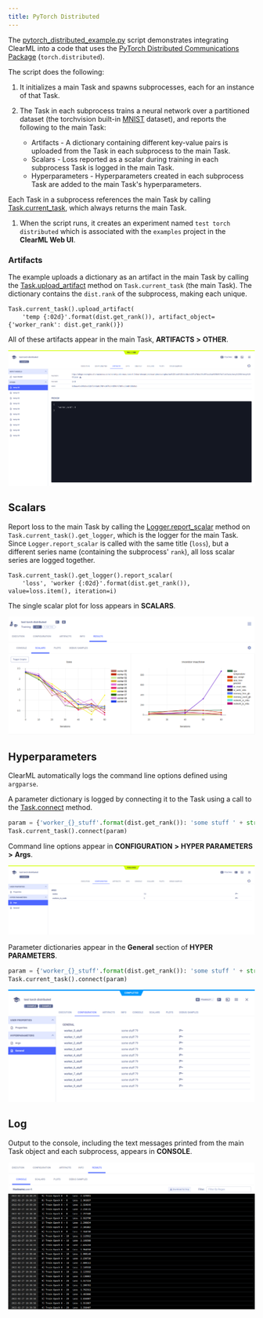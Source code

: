 ```yaml
---
title: PyTorch Distributed
---
```


The [pytorch_distributed_example.py](https://github.com/allegroai/clearml/blob/master/examples/frameworks/pytorch/pytorch_distributed_example.py) 
script demonstrates integrating ClearML into a code that uses the [PyTorch Distributed Communications Package](https://pytorch.org/docs/stable/distributed.html) 
(`torch.distributed`). 

The script does the following: 
1. It initializes a main Task and spawns subprocesses, each for an instance of that Task. 
   
1. The Task in each subprocess trains a neural network over a partitioned dataset (the torchvision built-in [MNIST](https://pytorch.org/vision/stable/datasets.html#mnist) 
   dataset), and reports the following to the main Task:
    * Artifacts - A dictionary containing different key-value pairs is uploaded from the Task in each subprocess to the main Task.
    * Scalars - Loss reported as a scalar during training in each subprocess Task is logged in the main Task.
    * Hyperparameters - Hyperparameters created in each subprocess Task are added to the main Task's hyperparameters.  
      
    
  Each Task in a subprocess references the main Task by calling [Task.current_task](../../../references/sdk/task.md#taskcurrent_task), 
    which always returns the main Task.

1. When the script runs, it creates an experiment named `test torch distributed` which is associated with the `examples` project in the **ClearML Web UI**.

### Artifacts

The example uploads a dictionary as an artifact in the main Task by calling the [Task.upload_artifact](../../../references/sdk/task.md#upload_artifact)
method on `Task.current_task` (the main Task). The dictionary contains the `dist.rank` of the subprocess, making each unique.

    Task.current_task().upload_artifact(
        'temp {:02d}'.format(dist.get_rank()), artifact_object={'worker_rank': dist.get_rank()})

All of these artifacts appear in the main Task, **ARTIFACTS** **>** **OTHER**.

![image](../../../img/examples_pytorch_distributed_example_09.png)

## Scalars

Report loss to the main Task by calling the [Logger.report_scalar](../../../references/sdk/logger.md#report_scalar) method 
on `Task.current_task().get_logger`, which is the logger for the main Task. Since `Logger.report_scalar` is called with the 
same title (`loss`), but a different series name (containing the subprocess' `rank`), all loss scalar series are logged together.

    Task.current_task().get_logger().report_scalar(
        'loss', 'worker {:02d}'.format(dist.get_rank()), value=loss.item(), iteration=i)

The single scalar plot for loss appears in **SCALARS**.

![image](../../../img/examples_pytorch_distributed_example_08.png)

## Hyperparameters

ClearML automatically logs the command line options defined using `argparse`. 

A parameter dictionary is logged by connecting it to the Task using a call to the [Task.connect](../../../references/sdk/task.md#connect) 
method.

```python
param = {'worker_{}_stuff'.format(dist.get_rank()): 'some stuff ' + str(randint(0, 100))}
Task.current_task().connect(param)
```

Command line options appear in **CONFIGURATION** **>** **HYPER PARAMETERS** **>** **Args**.

![image](../../../img/examples_pytorch_distributed_example_01.png)

Parameter dictionaries appear in the **General** section of **HYPER PARAMETERS**.

```python
param = {'worker_{}_stuff'.format(dist.get_rank()): 'some stuff ' + str(randint(0, 100))}
Task.current_task().connect(param)
```

![image](../../../img/examples_pytorch_distributed_example_02.png)

## Log

Output to the console, including the text messages printed from the main Task object and each subprocess, appears in **CONSOLE**.

![image](../../../img/examples_pytorch_distributed_example_06.png)